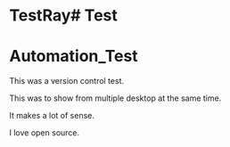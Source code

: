 # TestRay# Test
# Automation_Test

This was a version control test.

This was to show from multiple desktop at the same time.


It makes a lot of sense.

I love open source.


